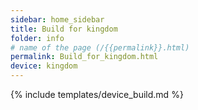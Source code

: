 ```yaml
---
sidebar: home_sidebar
title: Build for kingdom
folder: info
# name of the page (/{{permalink}}.html)
permalink: Build_for_kingdom.html
device: kingdom
---
```

{% include templates/device_build.md %}
